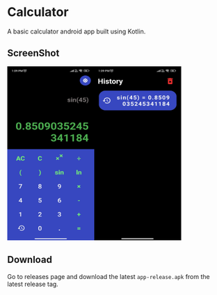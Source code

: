 # Calculator

A basic calculator android app built using Kotlin.

## ScreenShot

<img src="./screenshot/screenshot1.jpg" width="200px" height="400px" alt="" /><img src="./screenshot/screenshot2.jpg" width="200px" height="400px" alt="" />

## Download

Go to releases page and download the latest `app-release.apk` from the latest release tag.
